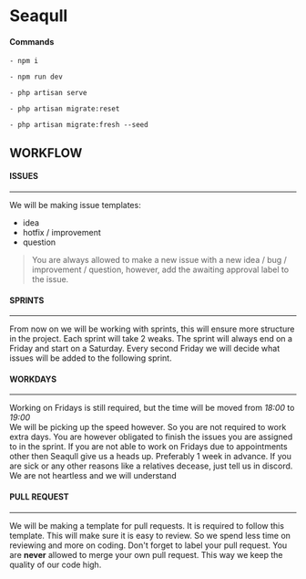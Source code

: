 # Seaqull

#### Commands 

`- npm i` 

`- npm run dev`

`- php artisan serve`

`- php artisan migrate:reset`

`- php artisan migrate:fresh --seed`

## WORKFLOW

#### ISSUES
___________

We will be making issue templates:
* idea
* hotfix / improvement
* question  

> You are always allowed to make a new issue with a new idea / bug / improvement / question, however, add the awaiting approval label to the issue.


#### SPRINTS
____________

From now on we will be working with sprints, this will ensure more structure in the project. Each sprint will take 2 weaks.
The sprint will always end on a Friday and start on a Saturday. Every second Friday we will decide what issues will be added to the following sprint.

#### WORKDAYS
_____________

Working on Fridays is still required, but the time will be moved from *18:00* to *19:00*  
We will be picking up the speed however. So you are not required to work extra days.
You are however obligated to finish the issues you are assigned to in the sprint.
If you are not able to work on Fridays due to appointments other then Seaqull give us a heads up. Preferably 1 week in advance.
If you are sick or any other reasons like a relatives decease, just tell us in discord. We are not heartless and we will understand

#### PULL REQUEST
_________________

We will be making a template for pull requests. It is required to follow this template. This will make sure it is easy to review.
So we spend less time on reviewing and more on coding. Don't forget to label your pull request.
You are **never** allowed to merge your own pull request. This way we keep the quality of our code high.  
